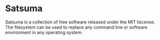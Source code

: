 # Satsuma
Satsuma is a collection of free software released under the MIT liscense. The filesystem can be used to replace any command line or software environment in any operating system.
